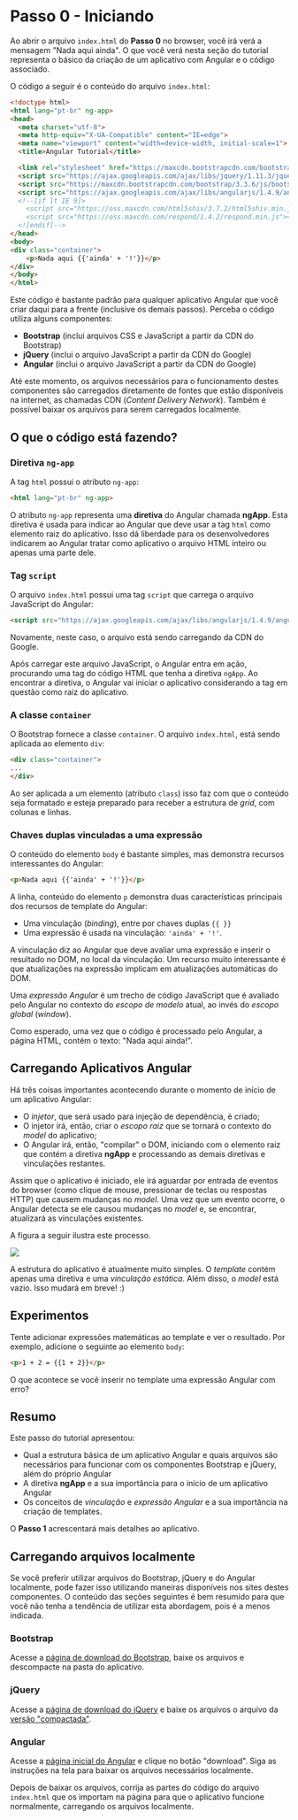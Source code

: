# Passo 0 - Iniciando

Ao abrir o arquivo `index.html` do **Passo 0** no browser, você irá verá a mensagem "Nada aqui ainda". O que você verá nesta seção do tutorial representa o básico da criação de um aplicativo com Angular e o código associado.

O código a seguir é o conteúdo do arquivo `index.html`:

```html
<!doctype html>
<html lang="pt-br" ng-app>
<head>
  <meta charset="utf-8">
  <meta http-equiv="X-UA-Compatible" content="IE=edge">
  <meta name="viewport" content="width=device-width, initial-scale=1">
  <title>Angular Tutorial</title>

  <link rel="stylesheet" href="https://maxcdn.bootstrapcdn.com/bootstrap/3.3.6/css/bootstrap.min.css">
  <script src="https://ajax.googleapis.com/ajax/libs/jquery/1.11.3/jquery.min.js"></script>
  <script src="https://maxcdn.bootstrapcdn.com/bootstrap/3.3.6/js/bootstrap.min.js"></script>
  <script src="https://ajax.googleapis.com/ajax/libs/angularjs/1.4.9/angular.min.js"></script>
  <!--[if lt IE 9]>
    <script src="https://oss.maxcdn.com/html5shiv/3.7.2/html5shiv.min.js"></script>
    <script src="https://oss.maxcdn.com/respond/1.4.2/respond.min.js"></script>
  <![endif]-->
</head>
<body>
<div class="container">
    <p>Nada aqui {{'ainda' + '!'}}</p>
</div>
</body>
</html>
```

Este código é bastante padrão para qualquer aplicativo Angular que você criar daqui para a frente (inclusive os demais passos). Perceba o código utiliza alguns componentes:
* **Bootstrap** (inclui arquivos CSS e JavaScript a partir da CDN do Bootstrap)
* **jQuery** (inclui o arquivo JavaScript a partir da CDN do Google)
* **Angular** (inclui o arquivo JavaScript a partir da CDN do Google)

Até este momento, os arquivos necessários para o funcionamento destes componentes são carregados diretamente de fontes que estão disponíveis na internet, as chamadas CDN (*Content Delivery Network*). Também é possível baixar os arquivos para serem carregados localmente.

## O que o código está fazendo?

### Diretiva `ng-app`

A tag `html` possui o atributo `ng-app`:

```html
<html lang="pt-br" ng-app>
```

O atributo `ng-app` representa uma **diretiva** do Angular chamada **ngApp**. Esta diretiva é usada para indicar ao Angular que deve usar a tag `html` como elemento raiz do aplicativo. Isso dá liberdade para os desenvolvedores indicarem ao Angular tratar como aplicativo o arquivo HTML inteiro ou apenas uma parte dele.

### Tag `script`

O arquivo `index.html` possui uma tag `script` que carrega o arquivo JavaScript do Angular:

```html
<script src="https://ajax.googleapis.com/ajax/libs/angularjs/1.4.9/angular.min.js"></script>
```

Novamente, neste caso, o arquivo está sendo carregando da CDN do Google.

Após carregar este arquivo JavaScript, o Angular entra em ação, procurando uma tag do código HTML que tenha a diretiva `ngApp`. Ao encontrar a diretiva, o Angular vai iniciar o aplicativo considerando a tag em questão como raiz do aplicativo.

### A classe `container`

O Bootstrap fornece a classe `container`. O arquivo `index.html`, está sendo aplicada ao elemento `div`:

```html
<div class="container">
...
</div>
```

 Ao ser aplicada a um elemento (atributo `class`) isso faz com que o conteúdo seja formatado e esteja preparado para receber a estrutura de *grid*, com colunas e linhas. 

### Chaves duplas vinculadas a uma expressão

O conteúdo do elemento `body` é bastante simples, mas demonstra recursos interessantes do Angular:

```html
<p>Nada aqui {{'ainda' + '!'}}</p>
```

A linha, conteúdo do elemento `p` demonstra duas características principais dos recursos de template do Angular:
* Uma vinculação (*binding*), entre por chaves duplas `{{ }}`
* Uma expressão é usada na vinculação: `'ainda' + '!'`.

A vinculação diz ao Angular que deve avaliar uma expressão e inserir o resultado no DOM, no local da vinculação. Um recurso muito interessante é que atualizações na expressão implicam em atualizações automáticas do DOM.

Uma *expressão Angular* é um trecho de código JavaScript que é avaliado pelo Angular no contexto do *escopo de modelo* atual, ao invés do *escopo global* (*window*).

Como esperado, uma vez que o código é processado pelo Angular, a página HTML, contém o texto: "Nada aqui ainda!".

## Carregando Aplicativos Angular

Há três coisas importantes acontecendo durante o momento de início de um aplicativo Angular:
* O *injetor*, que será usado para injeção de dependência, é criado;
* O injetor irá, então, criar o *escopo raiz* que se tornará o contexto do *model* do aplicativo;
* O Angular irá, então, "compilar" o DOM, iniciando com o elemento raiz que contém a diretiva **ngApp** e processando as demais diretivas e vinculações restantes.

Assim que o aplicativo é iniciado, ele irá aguardar por entrada de eventos do browser (como clique de mouse, pressionar de teclas ou respostas HTTP) que causem mudanças no *model*. Uma vez que um evento ocorre, o Angular detecta se ele causou mudanças no *model* e, se encontrar, atualizará as vinculações existentes.

A figura a seguir ilustra este processo.

![](http://i.imgur.com/AVVkoWq.png)

A estrutura do aplicativo é atualmente muito simples. O *template* contém apenas uma diretiva e uma *vinculação estática*. Além disso, o *model* está vazio. Isso mudará em breve! :)

## Experimentos

Tente adicionar expressões matemáticas ao template e ver o resultado. Por exemplo, adicione o seguinte ao elemento `body`:

```html
<p>1 + 2 = {{1 + 2}}</p>
```

O que acontece se você inserir no template uma expressão Angular com erro?

## Resumo

Este passo do tutorial apresentou:
* Qual a estrutura básica de um aplicativo Angular e quais arquivos são necessários para funcionar com os componentes Bootstrap e jQuery, além do próprio Angular
* A diretiva **ngApp** e a sua importância para o início de um aplicativo Angular
* Os conceitos de *vinculação* e *expressão Angular* e a sua importância na criação de templates.

O **Passo 1** acrescentará mais detalhes ao aplicativo. 

## Carregando arquivos localmente

Se você preferir utilizar arquivos do Bootstrap, jQuery e do Angular localmente, pode fazer isso utilizando maneiras disponíveis nos sites destes componentes. O conteúdo das seções seguintes é bem resumido para que você não tenha a tendência de utilizar esta abordagem, pois é a menos indicada.

### Bootstrap

Acesse a [página de download do Bootstrap](http://getbootstrap.com/getting-started/#download), baixe os arquivos e descompacte na pasta do aplicativo.

### jQuery

Acesse a [página de download do jQuery](https://jquery.com/download/) e baixe os arquivos o arquivo da [versão "compactada"](http://code.jquery.com/jquery-2.2.0.min.js). 

### Angular

Acesse a [página inicial do Angular](https://angularjs.org/) e clique no botão "download". Siga as instruções na tela para baixar os arquivos necessários localmente.

Depois de baixar os arquivos, corrija as partes do código do arquivo `index.html` que os importam na página para que o aplicativo funcione normalmente, carregando os arquivos localmente.